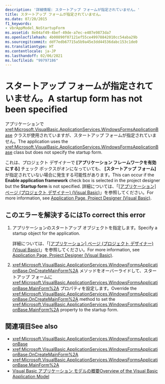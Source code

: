 ```yaml
---
description: '詳細情報: スタートアップ フォームが指定されていません。'
title: スタートアップ フォームが指定されていません。
ms.date: 07/20/2015
f1_keywords:
- vbrAppModel_NoStartupForm
ms.assetid: 8e04af49-4bef-49de-a7ec-e407e9873da7
ms.openlocfilehash: 4b00890f07121ef55ce49978842010cc54aba29b
ms.sourcegitcommit: ddf7edb67715a5b9a45e3dd44536dabc153c1de0
ms.translationtype: HT
ms.contentlocale: ja-JP
ms.lasthandoff: 02/06/2021
ms.locfileid: "99797186"
---
```

# <a name="a-startup-form-has-not-been-specified"></a><span data-ttu-id="57c43-103">スタートアップ フォームが指定されていません。</span><span class="sxs-lookup"><span data-stu-id="57c43-103">A startup form has not been specified</span></span>

<span data-ttu-id="57c43-104">アプリケーションで <xref:Microsoft.VisualBasic.ApplicationServices.WindowsFormsApplicationBase> クラスが使用されていますが、スタートアップ フォームが指定されていません。</span><span class="sxs-lookup"><span data-stu-id="57c43-104">The application uses the <xref:Microsoft.VisualBasic.ApplicationServices.WindowsFormsApplicationBase> class but does not specify the startup form.</span></span>  
  
 <span data-ttu-id="57c43-105">これは、プロジェクト デザイナーで **[アプリケーション フレームワークを有効にする]** チェック ボックスがオンになっていても、 **[スタートアップ フォーム]** が指定されていない場合に発生する可能性があります。</span><span class="sxs-lookup"><span data-stu-id="57c43-105">This can occur if the **Enable application framework** check box is selected in the project designer but the **Startup form** is not specified.</span></span> <span data-ttu-id="57c43-106">詳細については、「[[アプリケーション] ページ (プロジェクト デザイナー) (Visual Basic)](/visualstudio/ide/reference/application-page-project-designer-visual-basic)」を参照してください。</span><span class="sxs-lookup"><span data-stu-id="57c43-106">For more information, see [Application Page, Project Designer (Visual Basic)](/visualstudio/ide/reference/application-page-project-designer-visual-basic).</span></span>  
  
## <a name="to-correct-this-error"></a><span data-ttu-id="57c43-107">このエラーを解決するには</span><span class="sxs-lookup"><span data-stu-id="57c43-107">To correct this error</span></span>  
  
1. <span data-ttu-id="57c43-108">アプリケーションのスタートアップ オブジェクトを指定します。</span><span class="sxs-lookup"><span data-stu-id="57c43-108">Specify a startup object for the application.</span></span>  
  
     <span data-ttu-id="57c43-109">詳細については、「[[アプリケーション] ページ (プロジェクト デザイナー) (Visual Basic)](/visualstudio/ide/reference/application-page-project-designer-visual-basic)」を参照してください。</span><span class="sxs-lookup"><span data-stu-id="57c43-109">For more information, see [Application Page, Project Designer (Visual Basic)](/visualstudio/ide/reference/application-page-project-designer-visual-basic).</span></span>  
  
2. <span data-ttu-id="57c43-110"><xref:Microsoft.VisualBasic.ApplicationServices.WindowsFormsApplicationBase.OnCreateMainForm%2A> メソッドをオーバーライドして、スタートアップ フォームに <xref:Microsoft.VisualBasic.ApplicationServices.WindowsFormsApplicationBase.MainForm%2A> プロパティを設定します。</span><span class="sxs-lookup"><span data-stu-id="57c43-110">Override the <xref:Microsoft.VisualBasic.ApplicationServices.WindowsFormsApplicationBase.OnCreateMainForm%2A> method to set the <xref:Microsoft.VisualBasic.ApplicationServices.WindowsFormsApplicationBase.MainForm%2A> property to the startup form.</span></span>  
  
## <a name="see-also"></a><span data-ttu-id="57c43-111">関連項目</span><span class="sxs-lookup"><span data-stu-id="57c43-111">See also</span></span>

- <xref:Microsoft.VisualBasic.ApplicationServices.WindowsFormsApplicationBase>
- <xref:Microsoft.VisualBasic.ApplicationServices.WindowsFormsApplicationBase.OnCreateMainForm%2A>
- <xref:Microsoft.VisualBasic.ApplicationServices.WindowsFormsApplicationBase.MainForm%2A>
- [<span data-ttu-id="57c43-112">Visual Basic アプリケーション モデルの概要</span><span class="sxs-lookup"><span data-stu-id="57c43-112">Overview of the Visual Basic Application Model</span></span>](../../developing-apps/development-with-my/overview-of-the-visual-basic-application-model.md)
